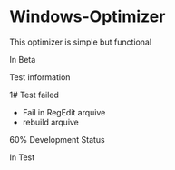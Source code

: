 # Windows-Optimizer

This optimizer is simple but functional

In Beta

Test information

1# Test failed
 * Fail in RegEdit arquive
 * rebuild arquive

60% Development Status

In Test
